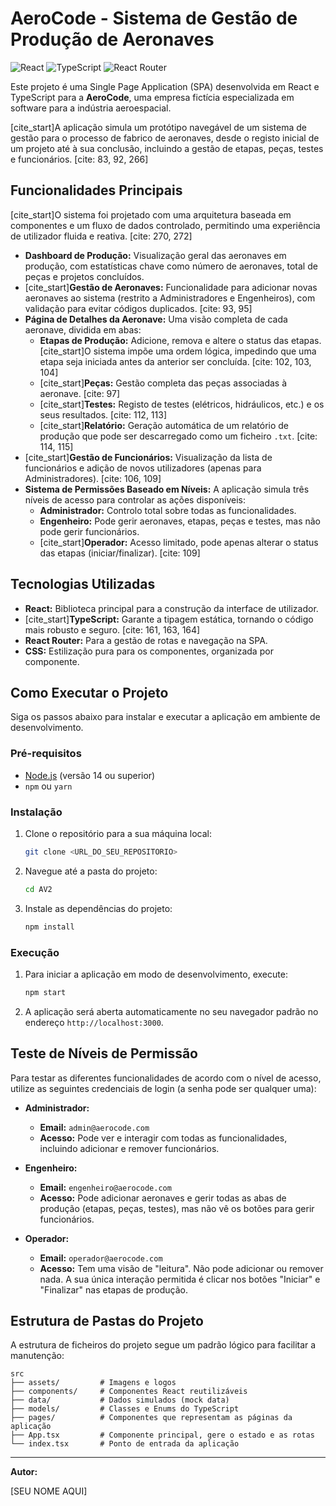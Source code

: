 # AeroCode - Sistema de Gestão de Produção de Aeronaves

![React](https://img.shields.io/badge/React-19.2.0-blue?logo=react)
![TypeScript](https://img.shields.io/badge/TypeScript-5.9.3-blue?logo=typescript)
![React Router](https://img.shields.io/badge/React_Router-7.9.4-blue?logo=react-router)

Este projeto é uma Single Page Application (SPA) desenvolvida em React e TypeScript para a **AeroCode**, uma empresa fictícia especializada em software para a indústria aeroespacial.

[cite_start]A aplicação simula um protótipo navegável de um sistema de gestão para o processo de fabrico de aeronaves, desde o registo inicial de um projeto até à sua conclusão, incluindo a gestão de etapas, peças, testes e funcionários. [cite: 83, 92, 266]

## Funcionalidades Principais

[cite_start]O sistema foi projetado com uma arquitetura baseada em componentes e um fluxo de dados controlado, permitindo uma experiência de utilizador fluida e reativa. [cite: 270, 272]

* **Dashboard de Produção:** Visualização geral das aeronaves em produção, com estatísticas chave como número de aeronaves, total de peças e projetos concluídos.
* [cite_start]**Gestão de Aeronaves:** Funcionalidade para adicionar novas aeronaves ao sistema (restrito a Administradores e Engenheiros), com validação para evitar códigos duplicados. [cite: 93, 95]
* **Página de Detalhes da Aeronave:** Uma visão completa de cada aeronave, dividida em abas:
    * **Etapas de Produção:** Adicione, remova e altere o status das etapas. [cite_start]O sistema impõe uma ordem lógica, impedindo que uma etapa seja iniciada antes da anterior ser concluída. [cite: 102, 103, 104]
    * [cite_start]**Peças:** Gestão completa das peças associadas à aeronave. [cite: 97]
    * [cite_start]**Testes:** Registo de testes (elétricos, hidráulicos, etc.) e os seus resultados. [cite: 112, 113]
    * [cite_start]**Relatório:** Geração automática de um relatório de produção que pode ser descarregado como um ficheiro `.txt`. [cite: 114, 115]
* [cite_start]**Gestão de Funcionários:** Visualização da lista de funcionários e adição de novos utilizadores (apenas para Administradores). [cite: 106, 109]
* **Sistema de Permissões Baseado em Níveis:** A aplicação simula três níveis de acesso para controlar as ações disponíveis:
    * **Administrador:** Controlo total sobre todas as funcionalidades.
    * **Engenheiro:** Pode gerir aeronaves, etapas, peças e testes, mas não pode gerir funcionários.
    * [cite_start]**Operador:** Acesso limitado, pode apenas alterar o status das etapas (iniciar/finalizar). [cite: 109]

## Tecnologias Utilizadas

* **React:** Biblioteca principal para a construção da interface de utilizador.
* [cite_start]**TypeScript:** Garante a tipagem estática, tornando o código mais robusto e seguro. [cite: 161, 163, 164]
* **React Router:** Para a gestão de rotas e navegação na SPA.
* **CSS:** Estilização pura para os componentes, organizada por componente.

## Como Executar o Projeto

Siga os passos abaixo para instalar e executar a aplicação em ambiente de desenvolvimento.

### Pré-requisitos

* [Node.js](https://nodejs.org/) (versão 14 ou superior)
* `npm` ou `yarn`

### Instalação

1.  Clone o repositório para a sua máquina local:
    ```bash
    git clone <URL_DO_SEU_REPOSITORIO>
    ```

2.  Navegue até a pasta do projeto:
    ```bash
    cd AV2
    ```

3.  Instale as dependências do projeto:
    ```bash
    npm install
    ```

### Execução

1.  Para iniciar a aplicação em modo de desenvolvimento, execute:
    ```bash
    npm start
    ```

2.  A aplicação será aberta automaticamente no seu navegador padrão no endereço `http://localhost:3000`.

## Teste de Níveis de Permissão

Para testar as diferentes funcionalidades de acordo com o nível de acesso, utilize as seguintes credenciais de login (a senha pode ser qualquer uma):

* **Administrador:**
    * **Email:** `admin@aerocode.com`
    * **Acesso:** Pode ver e interagir com todas as funcionalidades, incluindo adicionar e remover funcionários.

* **Engenheiro:**
    * **Email:** `engenheiro@aerocode.com`
    * **Acesso:** Pode adicionar aeronaves e gerir todas as abas de produção (etapas, peças, testes), mas não vê os botões para gerir funcionários.

* **Operador:**
    * **Email:** `operador@aerocode.com`
    * **Acesso:** Tem uma visão de "leitura". Não pode adicionar ou remover nada. A sua única interação permitida é clicar nos botões "Iniciar" e "Finalizar" nas etapas de produção.

## Estrutura de Pastas do Projeto

A estrutura de ficheiros do projeto segue um padrão lógico para facilitar a manutenção:

```
src
├── assets/         # Imagens e logos
├── components/     # Componentes React reutilizáveis
├── data/           # Dados simulados (mock data)
├── models/         # Classes e Enums do TypeScript
├── pages/          # Componentes que representam as páginas da aplicação
├── App.tsx         # Componente principal, gere o estado e as rotas
└── index.tsx       # Ponto de entrada da aplicação
```

---
**Autor:**

[SEU NOME AQUI]